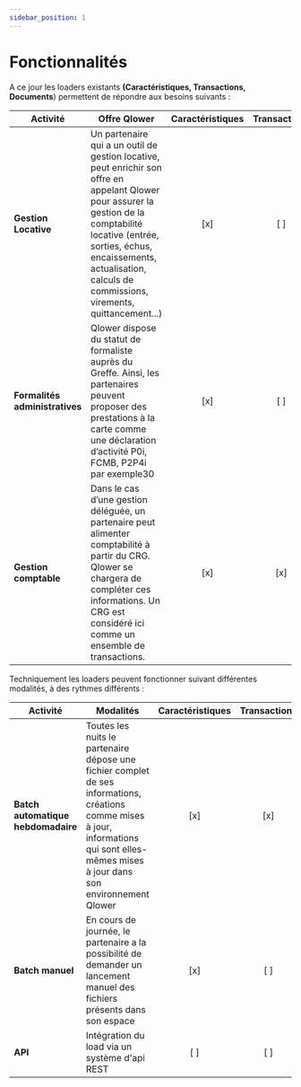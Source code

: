 ```yaml
---
sidebar_position: 1
---
```


# Fonctionnalités

A ce jour les loaders existants **(Caractéristiques, Transactions, Documents**) permettent de répondre aux besoins suivants :

| Activité                       | Offre Qlower                                                                                                                                                                                                                                                 | Caractéristiques | Transactions | Documents |
| ------------------------------ | ------------------------------------------------------------------------------------------------------------------------------------------------------------------------------------------------------------------------------------------------------------ | :--------------: | :----------: | :-------: |
| **Gestion Locative**           | Un partenaire qui a un outil de gestion locative, peut enrichir son offre en appelant Qlower pour assurer la gestion de la comptabilité locative (entrée, sorties, échus, encaissements, actualisation, calculs de commissions, virements, quittancement...) |       [x]        |     [ ]      |    [ ]    |
| **Formalités administratives** | Qlower dispose du statut de formaliste auprès du Greffe. Ainsi, les partenaires peuvent proposer des prestations à la carte comme une déclaration d’activité P0i, FCMB, P2P4i par exemple30                                                                  |       [x]        |     [ ]      |    [x]    |
| **Gestion comptable**          | Dans le cas d’une gestion déléguée, un partenaire peut alimenter comptabilité à partir du CRG. Qlower se chargera de compléter ces informations. Un CRG est considéré ici comme un ensemble de transactions.                                                 |       [x]        |     [x]      |    [x]    |

Techniquement les loaders peuvent fonctionner suivant différentes modalités, à des rythmes différents :

| Activité                           | Modalités                                                                                                                                                                                 | Caractéristiques | Transactions | Documents |
| ---------------------------------- | ----------------------------------------------------------------------------------------------------------------------------------------------------------------------------------------- | :--------------: | :----------: | :-------: |
| **Batch automatique hebdomadaire** | Toutes les nuits le partenaire dépose une fichier complet de ses informations, créations comme mises à jour, informations qui sont elles-mêmes mises à jour dans son environnement Qlower |       [x]        |     [x]      |    [x]    |
| **Batch manuel**                   | En cours de journée, le partenaire a la possibilité de demander un lancement manuel des fichiers présents dans son espace                                                                 |       [x]        |     [ ]      |    [ ]    |
| **API**                            | Intégration du load via un système d'api REST                                                                                                                                             |       [ ]        |     [ ]      |    [ ]    |
